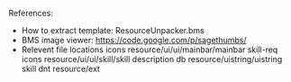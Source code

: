 References:
- How to extract template: ResourceUnpacker.bms
- BMS image viewer: https://code.google.com/p/sagethumbs/
- Relevent file locations
  icons             resource/ui/ui/mainbar/mainbar
  skill-req icons   resource/ui/ui/skill/skill
  description db    resource/uistring/uistring
  skill dnt         resource/ext